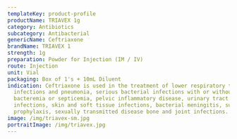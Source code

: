 ```yaml
---
templateKey: product-profile
productName: TRIAVEX 1g
category: Antibiotics
subcategory: Antibacterial
genericName: Ceftriaxone
brandName: TRIAVEX 1
strength: 1g
preparation: Powder for Injection (IM / IV)
route: Injection
unit: Vial
packaging: Box of 1's + 10mL Diluent
indication: Ceftriaxone is used in the treatment of lower respiratory tract
  infections and pneumonia, serious bacterial infections with or without
  bacteremia or septicemia, pelvic inflammatory disease, urinary tract
  infections, skin and soft tissue infections, bacterial meningitis, surgical
  prophylaxis, sexually transmitted disease bone and joint infections.
image: /img/triavex-sm.jpg
portraitImage: /img/triavex.jpg
---
```

